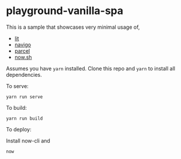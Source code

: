 # playground-vanilla-spa

This is a sample that showcases very minimal usage of,
- [lit](https://github.com/polymer/lit-html)
- [navigo](https://github.com/krasimir/navigo)
- [parcel](https://github.com/parcel-bundler/parcel)
- [now.sh](https://github.com/zeit/now-cli)

Assumes you have `yarn` installed. Clone this repo and `yarn` to install all dependencies.

To serve:
```
yarn run serve
```

To build:
```
yarn run build
```

To deploy:

Install now-cli and
```
now
```